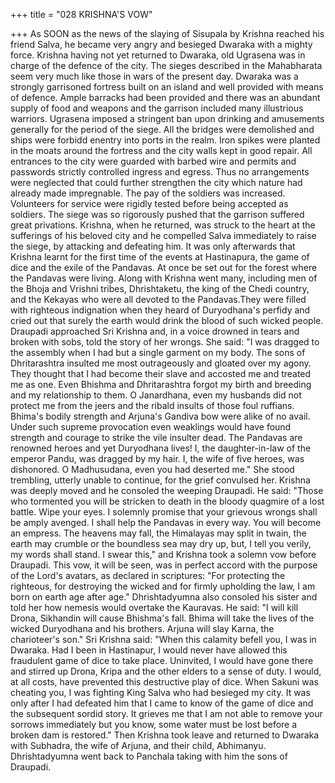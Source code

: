 +++
title = "028 KRISHNA'S VOW"

+++
As SOON as the news of the slaying of
Sisupala by Krishna reached his friend
Salva, he became very angry and besieged
Dwaraka with a mighty force.
Krishna having not yet returned to
Dwaraka, old Ugrasena was in charge of
the defence of the city. The sieges
described in the Mahabharata seem very
much like those in wars of the present
day.
Dwaraka was a strongly garrisoned
fortress built on an island and well
provided with means of defence. Ample
barracks had been provided and there was
an abundant supply of food and weapons
and the garrison included many illustrious
warriors.
Ugrasena imposed a stringent ban upon
drinking and amusements generally for
the period of the siege. All the bridges
were demolished and ships were forbidd
enentry into ports in the realm.
Iron spikes were planted in the moats
around the fortress and the city walls kept
in good repair.
All entrances to the city were guarded
with barbed wire and permits and
passwords strictly controlled ingress and
egress. Thus no arrangements were
neglected that could further strengthen the
city which nature had already made
impregnable.
The pay of the soldiers was increased.
Volunteers for service were rigidly tested
before being accepted as soldiers.
The siege was so rigorously pushed that
the garrison suffered great privations.
Krishna, when he returned, was struck to
the heart at the sufferings of his beloved
city and he compelled Salva immediately
to raise the siege, by attacking and
defeating him.
It was only afterwards that Krishna learnt
for the first time of the events at
Hastinapura, the game of dice and the
exile of the Pandavas. At once be set out
for the forest where the Pandavas were
living.
Along with Krishna went many, including
men of the Bhoja and Vrishni tribes,
Dhrishtaketu, the king of the Chedi
country, and the Kekayas who were all
devoted to the Pandavas.They
were
filled
with
righteous
indignation
when
they
heard
of
Duryodhana's perfidy and cried out that
surely the earth would drink the blood of
such wicked people.
Draupadi approached Sri Krishna and, in a
voice drowned in tears and broken with
sobs, told the story of her wrongs. She
said: "I was dragged to the assembly when
I had but a single garment on my body.
The sons of Dhritarashtra insulted me
most outrageously and gloated over my
agony. They thought that I had become
their slave and accosted me and treated
me as one. Even Bhishma and
Dhritarashtra forgot my birth and breeding
and my relationship to them. O
Janardhana, even my husbands did not
protect me from the jeers and the ribald
insults of those foul ruffians. Bhima's
bodily strength and Arjuna's Gandiva bow
were alike of no avail. Under such
supreme provocation even weaklings
would have found strength and courage to
strike the vile insulter dead. The Pandavas
are renowned heroes and yet Duryodhana
lives! I, the daughter-in-law of the
emperor Pandu, was dragged by my hair.
I, the wife of five heroes, was dishonored.
O Madhusudana, even you had deserted
me." She stood trembling, utterly unable
to continue, for the grief convulsed her.
Krishna was deeply moved and he
consoled the weeping Draupadi. He said:
"Those who tormented you will be
stricken to death in the bloody quagmire
of a lost battle. Wipe your eyes. I
solemnly promise that your grievous
wrongs shall be amply avenged. I shall
help the Pandavas in every way. You will
become an empress. The heavens may
fall, the Himalayas may split in twain, the
earth may crumble or the boundless sea
may dry up, but, I tell you verily, my
words shall stand. I swear this," and
Krishna took a solemn vow before
Draupadi.
This vow, it will be seen, was in perfect
accord with the purpose of the Lord's
avatars, as declared in scriptures:
"For protecting the righteous, for
destroying the wicked and for firmly
upholding the law, I am born on earth age
after age."
Dhrishtadyumna also consoled his sister
and told her how nemesis would overtake
the Kauravas.
He said: "I will kill Drona, Sikhandin will
cause Bhishma's fall. Bhima will take the
lives of the wicked Duryodhana and his
brothers. Arjuna will slay Karna, the
charioteer's son."
Sri Krishna said: "When this calamity
befell you, I was in Dwaraka. Had I been
in Hastinapur, I would never have allowed
this fraudulent game of dice to take place.
Uninvited, I would have gone there and
stirred up Drona, Kripa and the other
elders to a sense of duty. I would, at all
costs, have prevented this destructive play
of dice. When Sakuni was cheating you, I
was fighting King Salva who had
besieged my city. It was only after I had
defeated him that I came to know of the
game of dice and the subsequent sordid
story. It grieves me that I am not able to
remove your sorrows immediately but you
know, some water must be lost before a
broken dam is restored."
Then Krishna took leave and returned to
Dwaraka with Subhadra, the wife of
Arjuna, and their child, Abhimanyu.
Dhrishtadyumna went back to Panchala
taking with him the sons of Draupadi.
